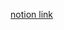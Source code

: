 <a href = 'https://www.notion.so/bluecandle/cs231n-2017-lecture2-de5b63768310463593c4172de4211641'>notion link</a>
